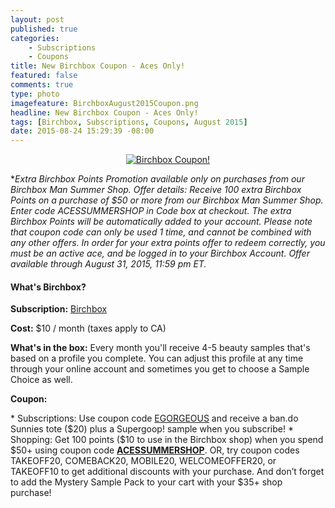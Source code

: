 ```yaml
---
layout: post
published: true
categories: 
    - Subscriptions
    - Coupons
title: New Birchbox Coupon - Aces Only!
featured: false
comments: true
type: photo
imagefeature: BirchboxAugust2015Coupon.png
headline: New Birchbox Coupon - Aces Only!
tags: [Birchbox, Subscriptions, Coupons, August 2015]
date: 2015-08-24 15:29:39 -08:00
---
```


<center><a href="https://www.birchbox.com/invite/whatsupmailbox" target="_blank">
<img src="/images/BirchboxAugust2015Coupon.png" border="0" style="border:none;max-width:100%;" alt="Birchbox Coupon!" />
</a></center>

*<i>Extra Birchbox Points Promotion available only on purchases from our Birchbox Man Summer Shop. Offer details: Receive 100 extra Birchbox Points on a purchase of $50 or more from our Birchbox Man Summer Shop. Enter code ACESSUMMERSHOP in Code box at checkout. The extra Birchbox Points will be automatically added to your account. Please note that coupon code can only be used 1 time, and cannot be combined with any other offers. In order for your extra points offer to redeem correctly, you must be an active ace, and be logged in to your Birchbox Account. Offer available through August 31, 2015, 11:59 pm ET.</i>
<br>

<H4>What's Birchbox?</H4>
<p><b>Subscription:</b> <a href="https://www.birchbox.com/invite/whatsupmailbox" target="_blank">Birchbox</a></p>
<p><b>Cost:</b> $10 / month (taxes apply to CA)</p>
<p><b>What's in the box:</b> Every month you'll receive 4-5 beauty samples that's based on a profile you complete. You can adjust this profile at any time through your online account and sometimes you get to choose a Sample Choice as well.</p>
<p><b>Coupon:</b></p>
* Subscriptions: Use coupon code <a href="https://www.birchbox.com/invite/whatsupmailbox" target="_blank">EGORGEOUS</a> and receive a ban.do Sunnies tote ($20) plus a Supergoop! sample when you subscribe!
* Shopping: Get 100 points ($10 to use in the Birchbox shop) when you spend $50+ using coupon code <a href="https://www.birchbox.com/invite/whatsupmailbox" target="_blank"><b>ACESSUMMERSHOP</b></a>. OR, try coupon codes TAKEOFF20, COMEBACK20, MOBILE20, WELCOMEOFFER20, or TAKEOFF10 to get additional discounts with your purchase. And don’t forget to add the Mystery Sample Pack to your cart with your $35+ shop purchase!
